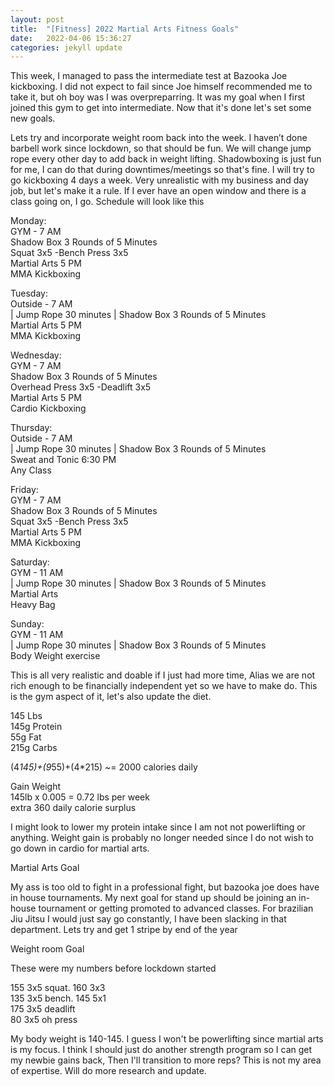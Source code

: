 ```yaml
---
layout: post
title:  "[Fitness] 2022 Martial Arts Fitness Goals"
date:   2022-04-06 15:36:27
categories: jekyll update
---
```


This week, I managed to pass the intermediate test at Bazooka Joe kickboxing. I did not expect to fail since Joe himself recommended me to take it, but oh boy was I was overpreparring. It was my goal when I first joined this gym to get into intermediate. Now that it's done let's set some new goals.

Lets try and incorporate weight room back into the week. I haven’t done barbell work since lockdown, so that should be fun. We will change jump rope every other day to add back in weight lifting. Shadowboxing is just fun for me, I can do that during downtimes/meetings so that's fine. I will try to go kickboxing 4 days a week. Very unrealistic with my business and day job, but let's make it a rule. If I ever have an open window and there is a class going on, I go. Schedule will look like this

Monday:  <br>
GYM - 7 AM <br>
Shadow Box 3 Rounds of 5 Minutes <br>
Squat 3x5  -Bench Press 3x5   <br>
Martial Arts 5 PM <br>
MMA Kickboxing <br>

Tuesday: <br>
Outside - 7 AM <br>
| Jump Rope 30 minutes | Shadow Box 3 Rounds of 5 Minutes <br>
Martial Arts 5 PM <br>
MMA Kickboxing <br>

Wednesday: <br>
GYM - 7 AM <br>
Shadow Box 3 Rounds of 5 Minutes <br>
Overhead Press 3x5  -Deadlift 3x5 <br>
Martial Arts 5 PM <br>
Cardio Kickboxing <br>

Thursday: <br>
Outside - 7 AM <br>
| Jump Rope 30 minutes | Shadow Box 3 Rounds of 5 Minutes <br>
Sweat and Tonic 6:30 PM <br>
Any Class <br>

Friday: <br>
GYM - 7 AM <br>
Shadow Box 3 Rounds of 5 Minutes <br>
Squat 3x5  -Bench Press 3x5 <br>
Martial Arts 5 PM <br>
MMA Kickboxing <br>

Saturday: <br>
GYM - 11 AM <br>
| Jump Rope 30 minutes | Shadow Box 3 Rounds of 5 Minutes <br>
Martial Arts <br>
Heavy Bag <br>

Sunday: <br>
GYM - 11 AM <br>
| Jump Rope 30 minutes | Shadow Box 3 Rounds of 5 Minutes <br>
Body Weight exercise <br>

This is all very realistic and doable if I just had more time, Alias we are not rich enough to be financially independent yet so we have to make do. This is the gym aspect of it, let's also update the diet. 


145 Lbs  <br>
145g Protein  <br>
55g Fat <br>
215g Carbs <br>

(4*145)+(9*55)+(4*215) ~=  2000 calories daily <br>

Gain Weight <br>
145lb x 0.005 = 0.72 lbs per week <br>
extra 360 daily calorie surplus <br>

 I might look to lower my protein intake since I am not not powerlifting or anything. Weight gain is probably no longer needed since I do not wish to go down in cardio for martial arts. 


Martial Arts Goal

My ass is too old to fight in a professional fight, but bazooka joe does have in house tournaments. My next goal for stand up should be joining an in-house tournament or getting promoted to advanced classes. For brazilian Jiu Jitsu I would just say go constantly, I have been slacking in that department. Lets try and get 1 stripe by end of the year

Weight room Goal

These were my numbers before lockdown started 

155 3x5 squat.     160 3x3 <br>
135 3x5 bench.    145 5x1 <br>
175 3x5 deadlift <br>
80 3x5 oh press <br>


My body weight is 140-145. I guess I won't be powerlifting since martial arts is my focus. I think I should just do another strength program so I can get my newbie gains back, Then I'll transition to more reps? This is not my area of expertise. Will do more research and update.
